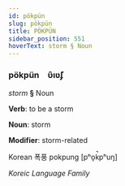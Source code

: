 ```yaml
---
id: pökpün
slug: pökpün
title: PÖKPÜN
sidebar_position: 551
hoverText: storm § Noun
---
```


### pökpün&emsp;<span kind="abugida">ʋ̑ıʋ̃ʄ</span>

*storm* **§** Noun

**Verb**: to be a storm

**Noun**: storm

**Modifier**: storm-related

Korean 폭풍 pokpung [pʰo̞k̚pʰuŋ]

*Koreic Language Family*
